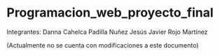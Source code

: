 # Programacion_web_proyecto_final

Integrantes: 
Danna Cahelca Padilla Nuñez
Jesús Javier Rojo Martínez

(Actualmente no se cuenta con modificaciones a este documento)
